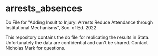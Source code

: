 # arrests_absences
Do File for "Adding Insult to Injury: Arrests Reduce Attendance through Institutional Mechanisms", Soc. of Ed. 2022

This repository contains the do file for replicating the results in Stata. Unfortunately the data are confidential and can't be shared. Contact Nicholas Mark for questions. 
